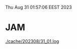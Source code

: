 Thu Aug 31 01:57:06 EEST 2023
# JAM
<a href='./cache/202308/31_01.log'>./cache/202308/31_01.log</a>
